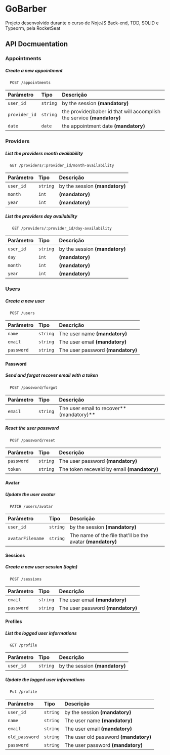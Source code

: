 # GoBarber

Projeto desenvolvido durante o curso de NojeJS Back-end, TDD, SOLID e Typeorm, pela RocketSeat 

## API Docmuentation


### Appointments
##### Create a new appointment
```http
  POST /appointments
```
| Parâmetro   | Tipo       | Descrição                           |
| :---------- | :--------- | :---------------------------------- |
| `user_id` | `string` |  by the session **(mandatory)** |
| `provider_id` | `string` | the provider/baber id that will accomplish the service **(mandatory)** |
| `date` | `date` | the appointment date **(mandatory)** |


### Providers
##### List the providers month availability
```http
  GET /providers/:provider_id/month-availability
```
| Parâmetro   | Tipo       | Descrição                           |
| :---------- | :--------- | :---------------------------------- |
| `user_id` | `string` |  by the session **(mandatory)** |
| `month` | `int` | **(mandatory)** |
| `year` | `int` | **(mandatory)** |

##### List the providers day availability
```http
   GET /providers/:provider_id/day-availability
```
| Parâmetro   | Tipo       | Descrição                           |
| :---------- | :--------- | :---------------------------------- |
| `user_id` | `string` |  by the session **(mandatory)** |
| `day` | `int` | **(mandatory)** |
| `month` | `int` | **(mandatory)** |
| `year` | `int` | **(mandatory)** |

### Users
##### Create a new user
```http
  POST /users
```
| Parâmetro   | Tipo       | Descrição                           |
| :---------- | :--------- | :---------------------------------- |
| `name` | `string` | The user name **(mandatory)**|
| `email` | `string` | The user email **(mandatory)**|
| `password` | `string` |The user password **(mandatory)**|

#### Password
##### Send and forgot recover email with a token
```http
  POST /password/forgot
```
| Parâmetro   | Tipo       | Descrição                           |
| :---------- | :--------- | :---------------------------------- |
| `email` | `string` | The user email to recover**(mandatory)**|

##### Reset the user password
```http
  POST /password/reset
```
| Parâmetro   | Tipo       | Descrição                           |
| :---------- | :--------- | :---------------------------------- |
| `password` | `string` | The user password **(mandatory)**|
| `token` | `string` | The token receveid by email **(mandatory)**|


#### Avatar
##### Update the user avatar
```http
  PATCH /users/avatar
```
| Parâmetro   | Tipo       | Descrição                                   |
| :---------- | :--------- | :------------------------------------------ |
| `user_id` | `string` |  by the session **(mandatory)** |
| `avatarFilename` | `string` | The name of the file that'll be the avatar **(mandatory)**|


#### Sessions
##### Create a new user session (login)
```http
  POST /sessions
```
| Parâmetro   | Tipo       | Descrição                           |
| :---------- | :--------- | :---------------------------------- |
| `email` | `string` |  The user email **(mandatory)** |
| `password` | `string` | The user password **(mandatory)**|

#### Profiles

##### List the logged user informations
```http
  GET /profile
```
| Parâmetro   | Tipo       | Descrição                           |
| :---------- | :--------- | :---------------------------------- |
| `user_id` | `string` |  by the session **(mandatory)** |

##### Update the logged user informations
```http
  Put /profile
```
| Parâmetro   | Tipo       | Descrição                           |
| :---------- | :--------- | :---------------------------------- |
| `user_id` | `string` |  by the session **(mandatory)** |
| `name` | `string` |  The user name **(mandatory)** |
| `email` | `string` |  The user email **(mandatory)** |
| `old_password` | `string` | The user old password **(mandatory)**|
| `password` | `string` | The user password **(mandatory)**|

